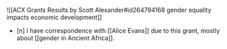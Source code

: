 ![[ACX Grants Results by Scott Alexander#id264794168 gender equality impacts economic development]]

 * [n] I have correspondence with [[Alice Evans]]  due to this grant, mostly about [[gender in Ancient Africa]].
